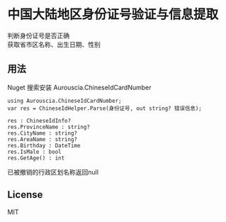 # 中国大陆地区身份证号验证与信息提取
判断身份证号是否正确  
获取省市区名称、出生日期、性别

## 用法
Nuget 搜索安装 Aurouscia.ChineseIdCardNumber  
```
using Aurouscia.ChineseIdCardNumber;
var res = ChineseIdHelper.Parse(身份证号, out string? 错误信息);

res : ChineseIdInfo?
res.ProvinceName : string?
res.CityName : string?
res.AreaName : string?
res.Birthday : DateTime
res.IsMale : bool
res.GetAge() : int
```
已被撤销的行政区划名称返回null  

## License
MIT